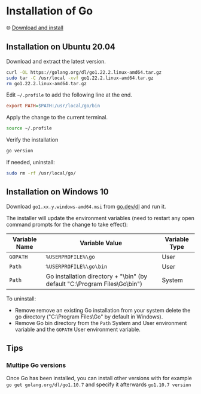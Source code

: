 # Installation of Go

🌐 [Download and install](https://go.dev/doc/install)

## Installation on Ubuntu 20.04

Download and extract the latest version.

```bash
curl -OL https://golang.org/dl/go1.22.2.linux-amd64.tar.gz
sudo tar -C /usr/local -xvf go1.22.2.linux-amd64.tar.gz
rm go1.22.2.linux-amd64.tar.gz
```

Edit `~/.profile` to add the following line at the end.

```ini
export PATH=$PATH:/usr/local/go/bin
```

Apply the change to the current terminal.

```bash
source ~/.profile
```

Verify the installation

```bash
go version
```

If needed, uninstall:

```bash
sudo rm -rf /usr/local/go/
```

## Installation on Windows 10

Download `go1.xx.y.windows-amd64.msi` from [go.dev/dl](https://go.dev/dl/) and run it.

The installer will update the environment variables (need to restart any open command prompts for the change to take effect):

Variable Name | Variable Value                                                            | Variable Type
--------------|---------------------------------------------------------------------------|--------------
`GOPATH`      | `%USERPROFILE%\go`                                                        | User
`Path`        | `%USERPROFILE%\go\bin`                                                    | User
`Path`        | Go installation directory + "\bin" (by default "C:\Program Files\Go\bin") | System

To uninstall:

- Remove remove an existing Go installation from your system delete the go directory ("C:\Program Files\Go" by default in Windows).
- Remove Go bin directory from the `Path` System and User environment variable and the `GOPATH` User environment variable.

## Tips

### Multipe Go versions

Once Go has been installed, you can install other versions with for example `go get golang.org/dl/go1.10.7` and specify it afterwards `go1.10.7 version`
